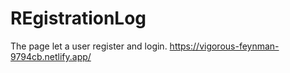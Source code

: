 ﻿# REgistrationLog


 The page let a user register and login.
https://vigorous-feynman-9794cb.netlify.app/ 
